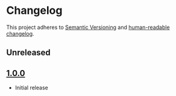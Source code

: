 # Changelog

This project adheres to [Semantic Versioning](https://semver.org/spec/v2.0.0.html)
and [human-readable changelog](https://keepachangelog.com/en/1.0.0/).

## Unreleased

## [1.0.0]
* Initial release


[1.0.0]: https://github.com/arillso/ansible.exoscale/releases/tag/1.4.0
